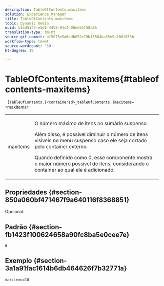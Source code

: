 ```yaml
---
description: TableOfContents.maxitems
solution: Experience Manager
title: TableOfContents.maxitems
topic: Dynamic media
uuid: b1ed5145-e5d1-4458-94c4-00ee55f58a05
translation-type: tm+mt
source-git-commit: bf5873e5a6bdb859e19b15584ba85e9c106f853b
workflow-type: tm+mt
source-wordcount: '59'
ht-degree: 1%

---
```



# TableOfContents.maxitems{#tableofcontents-maxitems}

` [TableOfContents.|<containerId>_tableOfContents.]maxitems= *`maxitems`*`

<table id="table_F9BC656721B04870AC628ACBC47E7200"> 
 <tbody> 
  <tr> 
   <td> <p> <span class="codeph"><span class="varname"> maxitems</span></span> </p> </td> 
   <td> <p>O número máximo de itens no sumário suspenso. </p> <p>Além disso, é possível diminuir o número de itens visíveis no menu suspenso caso ele seja cortado pelo container externo. </p> <p>Quando definido como <span class="codeph"> 0</span>, esse componente mostra o maior número possível de itens, considerando o container ao qual ele é adicionado. </p> </td> 
  </tr> 
 </tbody> 
</table>

## Propriedades {#section-850a060bf471467f9a640116f8368851}

Opcional.

## Padrão {#section-fb1423f100624658a90fc8ba5e0cee7e}

`0`

## Exemplo {#section-3a1a91fac1614b6db464626f7b32771a}

`maxitems=10`
